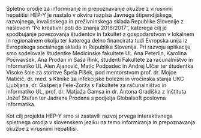 Spletno orodje za informiranje in prepoznavanje okužbe z virusnimi hepatitisi HEP-Y je nastalo v okviru razpisa Javnega štipendijskega, razvojnega, invalidskega in preživninskega sklada Republike Slovenije z naslovom “Po kreativni poti do znanja 2016/2017”, katerega cilj je spodbujanje povezovanja študentov in fakultet z gospodarstvom v lokalnem in regionalnem okolju ter katerega delno financirata tudi Evropska unija iz Evropskega socialnega sklada in Republika Slovenija.
Pri razvoju aplikacije smo sodelovale študentke Medicinske fakultete UL Ana Peterlin, Karolina Počivavšek, Ana Prodan in Saša Rink, študenti Fakultete za računalništvo in informatiko UL Alen Ajanović, Matic Podpadec in Andrej Ulčar ter študentka Visoke šole za storitve Špela Pišek, pod mentorstvom prof. dr. Mojce Matičič, dr. med. s Klinike za infekcijske bolezni in vročinska stanja UKC Ljubljana, dr. Gašperja Fele-Žorža s Fakultete za računalništvo in informatiko UL, prof. dr. Matjaža Gamsa in dr. Antona Gradiška z Inštituta Jožef Stefan ter Jadrana Prodana s podjetja Globalsoft poslovna informatika.

Kot cilj projekta HEP-Y smo si zastavili razvoj prvega interaktivnega spletnega orodja v slovenskem jeziku na temo informiranja in prepoznavanja okužbe z virusnimi hepatitisi.